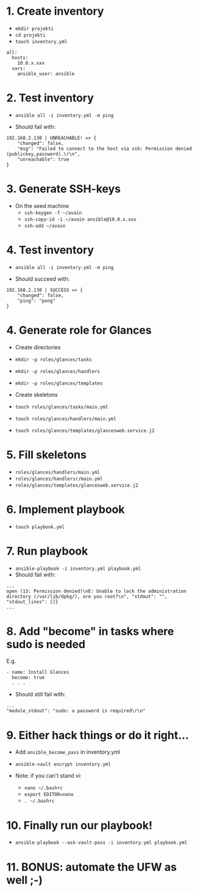 # 1. Create inventory

- `mkdir projekti`
- `cd projekti`
- `touch inventory.yml`
```
all:
  hosts:
    10.0.x.xxx
  vars:
    ansible_user: ansible
```

# 2. Test inventory
- `ansible all -i inventory.yml -m ping`

- Should fail with:
```
192.168.2.130 | UNREACHABLE! => {
    "changed": false, 
    "msg": "Failed to connect to the host via ssh: Permission denied (publickey,password).\r\n", 
    "unreachable": true
}
```

# 3. Generate SSH-keys

- On the seed machine
  - `ssh-keygen -f ~/avain`
  - `ssh-copy-id -i ~/avain ansible@10.0.x.xxx`
  - `ssh-add ~/avain`
  
# 4. Test inventory
- `ansible all -i inventory.yml -m ping`

- Should succeed with:
```
192.168.2.130 | SUCCESS => {
    "changed": false, 
    "ping": "pong"
}
```

# 4. Generate role for Glances

- Create directories
- `mkdir -p roles/glances/tasks`
- `mkdir -p roles/glances/handlers`
- `mkdir -p roles/glances/templates`

- Create skeletons
- `touch roles/glances/tasks/main.yml`
- `touch roles/glances/handlers/main.yml`
- `touch roles/glances/templates/glancesweb.service.j2`

# 5. Fill skeletons

- `roles/glances/handlers/main.yml`
- `roles/glances/handlersr/main.yml`
- `roles/glances/templates/glancesweb.service.j2`

# 6. Implement playbook
- `touch playbook.yml`

# 7. Run playbook

- `ansible-playbook -i inventory.yml playbook.yml`
- Should fail with:
```
...
open (13: Permission denied)\nE: Unable to lock the administration directory (/var/lib/dpkg/), are you root?\n", "stdout": "", "stdout_lines": []}
...
```

# 8. Add "become" in tasks where sudo is needed

E.g.
```
- name: Install Glances
  become: true
  . . .
```

- Should still fail with:
```
...
"module_stdout": "sudo: a password is required\r\n"
```

# 9. Either hack things or do it right...

- Add `ansible_become_pass` in inventory.yml
- `ansible-vault encrypt inventory.yml`

- Note: if you can't stand vi:
  - `nano ~/.bashrc`
  - `export EDITOR=nano`
  - `. ~/.bashrc`
  
# 10. Finally run our playbook!
- `ansible-playbook --ask-vault-pass -i inventory.yml playbook.yml`

# 11. BONUS: automate the UFW as well ;-)
